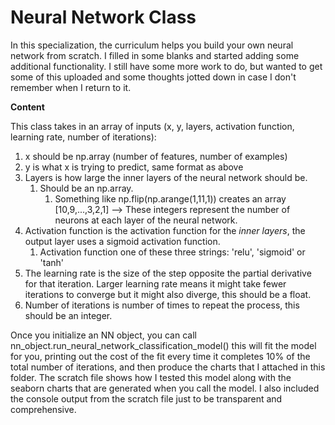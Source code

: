 # Neural Network Class

In this specialization, the curriculum helps you build your own neural network from scratch.  I filled in some blanks and started adding some additional functionality. I still have some more work to do, but wanted to get some of this uploaded and some thoughts jotted down in case I don't remember when I return to it.

**Content**

This class takes in an array of inputs (x, y, layers, activation function, learning rate, number of iterations):

1. x should be np.array (number of features, number of examples)
2. y is what x is trying to predict, same format as above
3. Layers is how large the inner layers of the neural network should be.
    1. Should be an np.array.
        1. Something like np.flip(np.arange(1,11,1)) creates an array [10,9,...,3,2,1] --> These integers represent the number of               neurons at each layer of the neural network.
4. Activation function is the activation function for the *inner layers*, the output layer uses a sigmoid activation function.
    1. Activation function one of these three strings: 'relu', 'sigmoid' or 'tanh'
5. The learning rate is the size of the step opposite the partial derivative for that iteration.  Larger learning rate means it might take fewer iterations to converge but it might also diverge, this should be a float.
6. Number of iterations is number of times to repeat the process, this should be an integer.

Once you initialize an NN object, you can call nn_object.run_neural_network_classification_model() this will fit the model for you, printing out the cost of the fit every time it completes 10% of the total number of iterations, and then produce the charts that I attached in this folder.  The scratch file shows how I tested this model along with the seaborn charts that are generated when you call the model.  I also included the console output from the scratch file just to be transparent and comprehensive.
